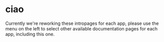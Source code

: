 # ciao

Currently we're reworking these intropages for each app, please use the menu on the left to select other available documentation pages for each app, including this one.
